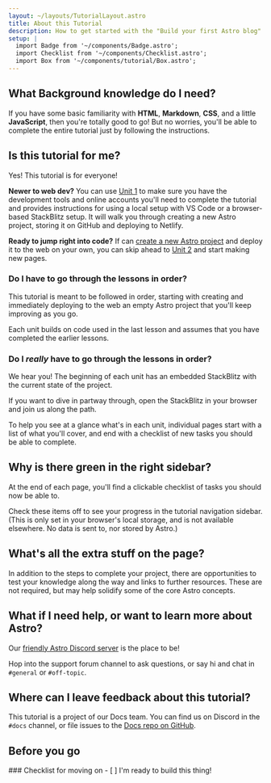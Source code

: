 ```yaml
---
layout: ~/layouts/TutorialLayout.astro
title: About this Tutorial
description: How to get started with the "Build your first Astro blog" tutorial.
setup: |
  import Badge from '~/components/Badge.astro';
  import Checklist from '~/components/Checklist.astro';
  import Box from '~/components/tutorial/Box.astro';
---
```

## What Background knowledge do I need?

If you have some basic familiarity with **HTML**, **Markdown**, **CSS**, and a little **JavaScript**, then you're totally good to go! But no worries, you'll be able to complete the entire tutorial just by following the instructions.

## Is this tutorial for me?

Yes! This tutorial is for everyone!

**Newer to web dev?** You can use [Unit 1](/en/tutorial/1-setup/) to make sure you have the development tools and online accounts you'll need to complete the tutorial and provides instructions for using a local setup with VS Code or a browser-based StackBlitz setup. It will walk you through creating a new Astro project, storing it on GitHub and deploying to Netlify.

**Ready to jump right into code?** If can [create a new Astro project](/en/install/auto/) and deploy it to the web on your own, you can skip ahead to [Unit 2](/en/tutorial/2-pages/) and start making new pages.

### Do I have to go through the lessons in order?

This tutorial is meant to be followed in order, starting with creating and immediately deploying to the web an empty Astro project that you'll keep improving as you go. 

Each unit builds on code used in the last lesson and assumes that you have completed the earlier lessons.

### Do I _really_ have to go through the lessons in order?

We hear you! The beginning of each unit has an embedded StackBlitz with the current state of the project. 

If you want to dive in partway through, open the StackBlitz in your browser and join us along the path.

To help you see at a glance what's in each unit, individual pages start with a list of what you'll cover, and end with a checklist of new tasks you should be able to complete.  

## Why is there green in the right sidebar?

At the end of each page, you'll find a clickable checklist of tasks you should now be able to.

Check these items off to see your progress in the tutorial navigation sidebar. (This is only set in your browser's local storage, and is not available elsewhere. No data is sent to, nor stored by Astro.) 

## What's all the extra stuff on the page?

In addition to the steps to complete your project, there are opportunities to test your knowledge along the way and links to further resources. These are not required, but may help solidify some of the core Astro concepts.

## What if I need help, or want to learn more about Astro?

Our [friendly Astro Discord server](https://astro.build/chat) is the place to be! 

Hop into the support forum channel to ask questions, or say hi and chat in `#general` or `#off-topic`.

## Where can I leave feedback about this tutorial?

This tutorial is a project of our Docs team. You can find us on Discord in the `#docs` channel, or file issues to the [Docs repo on GitHub](https://withastro/astro/docs/issues). 

## Before you go

<Box icon="check-list">
### Checklist for moving on

<Checklist>
- [ ] I'm ready to build this thing!
</Checklist>
</Box>
